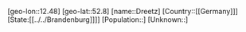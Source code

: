 ﻿---
location: [52.8,12.48]
type: City
tags:
- geo/City


SpocWebEntityId: 29872
isDeleted: false
confidential: public

---
[geo-lon::12.48]
[geo-lat::52.8]
[name::Dreetz]
[Country::[[Germany]]]
[State:[[../../Brandenburg]]]]
[Population::]
[Unknown::]

